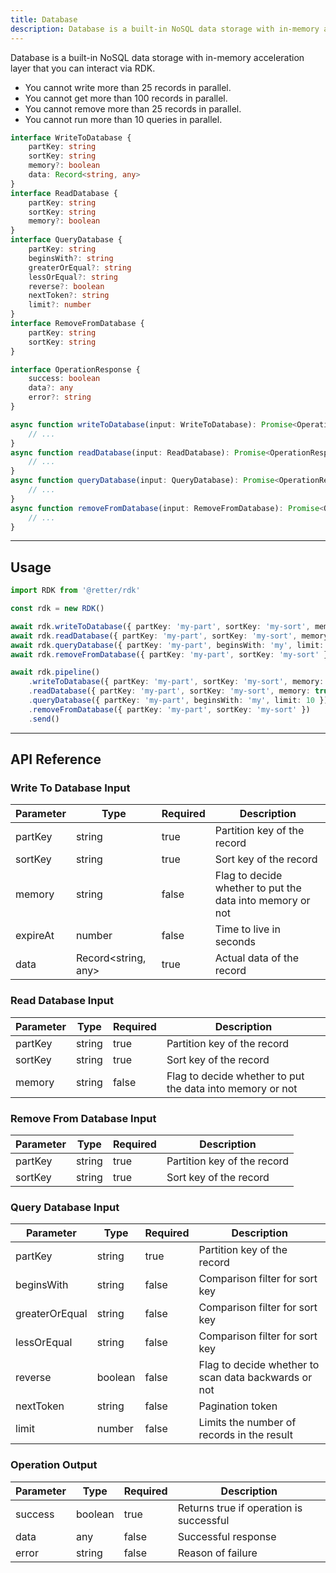 ```yaml
---
title: Database
description: Database is a built-in NoSQL data storage with in-memory acceleration layer that you can interact via RDK.
---
```


Database is a built-in NoSQL data storage with in-memory acceleration layer that you can interact via RDK.

- You cannot write more than 25 records in parallel.
- You cannot get more than 100 records in parallel.
- You cannot remove more than 25 records in parallel.
- You cannot run more than 10 queries in parallel.

```typescript
interface WriteToDatabase {
    partKey: string
    sortKey: string
    memory?: boolean
    data: Record<string, any>
}
interface ReadDatabase {
    partKey: string
    sortKey: string
    memory?: boolean
}
interface QueryDatabase {
    partKey: string
    beginsWith?: string
    greaterOrEqual?: string
    lessOrEqual?: string
    reverse?: boolean
    nextToken?: string
    limit?: number
}
interface RemoveFromDatabase {
    partKey: string
    sortKey: string
}

interface OperationResponse {
    success: boolean
    data?: any
    error?: string
}

async function writeToDatabase(input: WriteToDatabase): Promise<OperationResponse | undefined> {
    // ...
}
async function readDatabase(input: ReadDatabase): Promise<OperationResponse | undefined> {
    // ...
}
async function queryDatabase(input: QueryDatabase): Promise<OperationResponse | undefined> {
    // ...
}
async function removeFromDatabase(input: RemoveFromDatabase): Promise<OperationResponse | undefined> {
    // ...
}
```

---

## Usage

```typescript
import RDK from '@retter/rdk'

const rdk = new RDK()

await rdk.writeToDatabase({ partKey: 'my-part', sortKey: 'my-sort', memory: true, data: { key: 'value' } })
await rdk.readDatabase({ partKey: 'my-part', sortKey: 'my-sort', memory: true })
await rdk.queryDatabase({ partKey: 'my-part', beginsWith: 'my', limit: 10 })
await rdk.removeFromDatabase({ partKey: 'my-part', sortKey: 'my-sort' })

await rdk.pipeline()
    .writeToDatabase({ partKey: 'my-part', sortKey: 'my-sort', memory: true, data: { key: 'value' } })
    .readDatabase({ partKey: 'my-part', sortKey: 'my-sort', memory: true })
    .queryDatabase({ partKey: 'my-part', beginsWith: 'my', limit: 10 })
    .removeFromDatabase({ partKey: 'my-part', sortKey: 'my-sort' })
    .send()
```

---

## API Reference

### Write To Database Input

| Parameter     | Type                | Required            | Description         |
| ------------- | ------------------- | ------------------- | ------------------- |
| partKey       | string              | true                | Partition key of the record |
| sortKey       | string              | true                | Sort key of the record |
| memory        | string              | false               | Flag to decide whether to put the data into memory or not |
| expireAt      | number              | false               | Time to live in seconds |
| data          | Record<string, any> | true                | Actual data of the record |

### Read Database Input

| Parameter     | Type                | Required            | Description         |
| ------------- | ------------------- | ------------------- | ------------------- |
| partKey       | string              | true                | Partition key of the record |
| sortKey       | string              | true                | Sort key of the record |
| memory        | string              | false               | Flag to decide whether to put the data into memory or not |

### Remove From Database Input

| Parameter     | Type                | Required            | Description         |
| ------------- | ------------------- | ------------------- | ------------------- |
| partKey       | string              | true                | Partition key of the record |
| sortKey       | string              | true                | Sort key of the record |

### Query Database Input

| Parameter     | Type                | Required            | Description         |
| ------------- | ------------------- | ------------------- | ------------------- |
| partKey       | string              | true                | Partition key of the record |
| beginsWith    | string              | false               | Comparison filter for sort key |
| greaterOrEqual | string             | false               | Comparison filter for sort key |
| lessOrEqual   | string              | false               | Comparison filter for sort key |
| reverse       | boolean             | false               | Flag to decide whether to scan data backwards or not |
| nextToken     | string              | false               | Pagination token |
| limit         | number              | false               | Limits the number of records in the result |

### Operation Output

| Parameter     | Type                | Required            | Description         |
| ------------- | ------------------- | ------------------- | ------------------- |
| success       | boolean             | true                | Returns true if operation is successful |
| data          | any                 | false               | Successful response |
| error         | string              | false               | Reason of failure |
